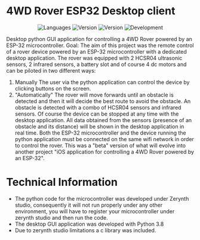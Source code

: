 # 4WD Rover ESP32 Desktop client 
<p align="center">
 <img alt="Languages" src="https://img.shields.io/badge/language-Python-blue">
 <img alt="Version" src="https://img.shields.io/badge/Python->=3.6-blue"/>
 <img alt="Version" src="https://img.shields.io/badge/version-1.0-blue"/>
  <img alt="Development" src="https://img.shields.io/badge/development-terminated-brightgreen"/>   
</p>

 Desktop python GUI application for controlling a 4WD Rover powered by an ESP-32  microcontroller.
 Goal: The aim of this project was the remote control of a rover device powered by an ESP-32 microcontroller with a dedicated desktop application.
 The rover was equipped with 2 HCSR04 ultrasonic sensors, 2 infrared sensors, a battery slot and of course 4 dc motors and can be piloted in two different ways: 
 1) Manually
 The user via the python application can control the device by clicking buttons on the screen.
 2) "Automatically"
 The rover will move forwards until an obstacle is detected and then it will decide the best route to avoid the obstacle. An obstacle is detected with a combo of HCSR04 sensors and    infrared sensors.
 Of course the device can be stopped at any time with the desktop application. 
 All data obtained from the sensors (presence of an obstacle and its distance) will be shown in the desktop application in real time.
 Both the ESP-32 microcontroller and the device running the python application must be connected on the same wifi network in order to control the rover.
 This was a "beta" version of what will evolve into another project "iOS application for controlling a 4WD Rover powered by an ESP-32".
 
# Technical Information
- The python code for the microcontroller was developed under Zerynth studio, consequently it will not run properly under any other environment, you will have to register your microcontroller under zerynth studio and then run the code.
- The desktop GUI application was developed with Python 3.8
- Due to zerynth studio limitations a c library was included.
